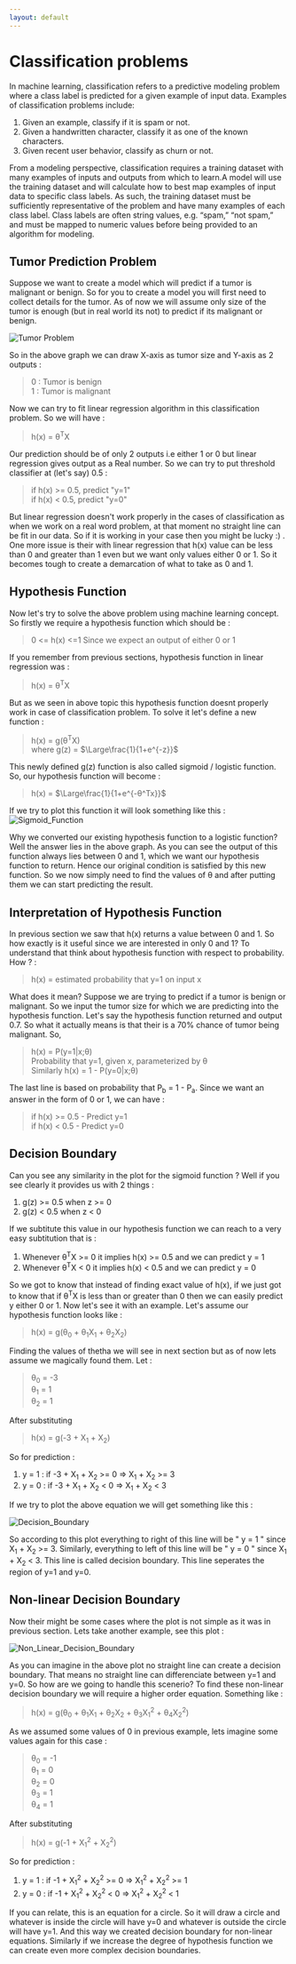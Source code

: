 ```yaml
---
layout: default
---
```



 <script type="text/x-mathjax-config">
    MathJax.Hub.Config({
      tex2jax: {
        skipTags: ['script', 'noscript', 'style', 'textarea', 'pre'],
        inlineMath: [['$','$']]
      }
    });
  </script>
  <script src="https://cdn.mathjax.org/mathjax/latest/MathJax.js?config=TeX-AMS-MML_HTMLorMML" type="text/javascript"></script> 

# Classification problems

In machine learning, classification refers to a predictive modeling problem where a class label is predicted for a given example of input data. Examples of classification problems include:

1. Given an example, classify if it is spam or not.
2. Given a handwritten character, classify it as one of the known characters.
3. Given recent user behavior, classify as churn or not.

From a modeling perspective, classification requires a training dataset with many examples of inputs and outputs from which to learn.A model will use the training dataset and will calculate how to best map examples of input data to specific class labels. As such, the training dataset must be sufficiently representative of the problem and have many examples of each class label. Class labels are often string values, e.g. “spam,” “not spam,” and must be mapped to numeric values before being provided to an algorithm for modeling.

## Tumor Prediction Problem

Suppose we want to create a model which will predict if a tumor is malignant or benign. So for you to create a model you will first need to collect details for the tumor. As of now we will assume only size of the tumor is enough (but in real world its not) to predict if its malignant or benign.

![Tumor Problem](https://m3verma.github.io/Machine_Learning/Coursera_AndrewNG_Course/Images/Classification/Tumor_Problem.png)

So in the above graph we can draw X-axis as tumor size and Y-axis as 2 outputs :
> 0 : Tumor is benign <br>
> 1 : Tumor is malignant

Now we can try to fit linear regression algorithm in this classification problem. So we will have :
> h(x) = θ<sup>T</sup>X

Our prediction should be of only 2 outputs i.e either 1 or 0 but linear regression gives output as a Real number. So we can try to put threshold classifier at (let's say) 0.5 :
> if h(x) >= 0.5, predict "y=1" <br>
> if h(x) < 0.5, predict "y=0"

But linear regression doesn't work properly in the cases of classification as when we work on a real word problem, at that moment no straight line can be fit in our data. So if it is working in your case then you might be lucky :) . One more issue is their with linear regression that h(x) value can be less than 0 and greater than 1 even but we want only values either 0 or 1. So it becomes tough to create a demarcation of what to take as 0 and 1.

## Hypothesis Function

Now let's try to solve the above problem using machine learning concept. So firstly we require a hypothesis function which should be :
> 0 <= h(x) <=1 Since we expect an output of either 0 or 1

If you remember from previous sections, hypothesis function in linear regression was :
> h(x) = θ<sup>T</sup>X

But as we seen in above topic this hypothesis function doesnt properly work in case of classification problem. To solve it let's define a new function :
> h(x) = g(θ<sup>T</sup>X) <br>
> where g(z) = $\Large\frac{1}{1+e^{-z}}$

This newly defined g(z) function is also called sigmoid / logistic function. So, our hypothesis function will become :
> h(x) = $\Large\frac{1}{1+e^{-θ^Tx}}$

If we try to plot this function it will look something like this :
![Sigmoid_Function](https://m3verma.github.io/Machine_Learning/Coursera_AndrewNG_Course/Images/Classification/sigmoid_fun.png)

Why we converted our existing hypothesis function to a logistic function? Well the answer lies in the above graph. As you can see the output of this function always lies between 0 and 1, which we want our hypothesis function to return. Hence our original condition is satisfied by this new function. So we now simply need to find the values of θ and after putting them we can start predicting the result.

## Interpretation of Hypothesis Function

In previous section we saw that h(x) returns a value between 0 and 1. So how exactly is it useful since we are interested in only 0 and 1? To understand that think about hypothesis function with respect to probability. How ? :
> h(x) = estimated probability that y=1 on input x

What does it mean? Suppose we are trying to predict if a tumor is benign or malignant. So we input the tumor size for which we are predicting into the hypothesis function. Let's say the hypothesis function returned and output 0.7. So what it actually means is that their is a 70% chance of tumor being malignant. So,
> h(x) = P(y=1|x;θ) <br>
> Probability that y=1, given x, parameterized by θ <br>
> Similarly h(x) = 1 - P(y=0|x;θ)

The last line is based on probability that P<sub>b</sub> = 1 - P<sub>a</sub>. Since we want an answer in the form of 0 or 1, we can have :
> if h(x) >= 0.5 - Predict y=1 <br>
> if h(x) < 0.5 - Predict y=0 

## Decision Boundary

Can you see any similarity in the plot for the sigmoid function ? Well if you see clearly it provides us with 2 things :
1. g(z) >= 0.5 when z >= 0
2. g(z) < 0.5 when z < 0

If we subtitute this value in our hypothesis function we can reach to a very easy subtitution that is :
1. Whenever θ<sup>T</sup>X >= 0 it implies h(x) >= 0.5 and we can predict y = 1
2. Whenever θ<sup>T</sup>X < 0 it implies h(x) < 0.5 and we can predict y = 0

So we got to know that instead of finding exact value of h(x), if we just got to know that if θ<sup>T</sup>X is less than or greater than 0 then we can easily predict y either 0 or 1. Now let's see it with an example. Let's assume our hypothesis function looks like :
> h(x) = g(θ<sub>0</sub> + θ<sub>1</sub>X<sub>1</sub> + θ<sub>2</sub>X<sub>2</sub>)

Finding the values of thetha we will see in next section but as of now lets assume we magically found them. Let :
> θ<sub>0</sub> = -3<br>
> θ<sub>1</sub> = 1<br>
> θ<sub>2</sub> = 1<br>

After substituting
> h(x) = g(-3 + X<sub>1</sub> + X<sub>2</sub>)

So for prediction :
1. y = 1 : if -3 + X<sub>1</sub> + X<sub>2</sub> >= 0 => X<sub>1</sub> + X<sub>2</sub> >= 3
2. y = 0 : if -3 + X<sub>1</sub> + X<sub>2</sub> < 0 => X<sub>1</sub> + X<sub>2</sub> < 3

If we try to plot the above equation we will get something like this :

![Decision_Boundary](https://m3verma.github.io/Machine_Learning/Coursera_AndrewNG_Course/Images/Classification/decision_boundary.png)

So according to this plot everything to right of this line will be " y = 1 " since X<sub>1</sub> + X<sub>2</sub> >= 3. Similarly, everything to left of this line will be " y = 0 " since X<sub>1</sub> + X<sub>2</sub> < 3. This line is called decision boundary. This line seperates the region of y=1 and y=0.

## Non-linear Decision Boundary

Now their might be some cases where the plot is not simple as it was in previous section. Lets take another example, see this plot :

![Non_Linear_Decision_Boundary](https://m3verma.github.io/Machine_Learning/Coursera_AndrewNG_Course/Images/Classification/nl_decision_boundary.png)

As you can imagine in the above plot no straight line can create a decision boundary. That means no straight line can differenciate between y=1 and y=0. So how are we going to handle this scenerio? To find these non-linear decision boundary we will require a higher order equation. Something like :
> h(x) = g(θ<sub>0</sub> + θ<sub>1</sub>X<sub>1</sub> + θ<sub>2</sub>X<sub>2</sub> + θ<sub>3</sub>X<sub>1</sub><sup>2</sup> + θ<sub>4</sub>X<sub>2</sub><sup>2</sup>)

As we assumed some values of 0 in previous example, lets imagine some values again for this case :
> θ<sub>0</sub> = -1<br>
> θ<sub>1</sub> = 0<br>
> θ<sub>2</sub> = 0<br>
> θ<sub>3</sub> = 1<br>
> θ<sub>4</sub> = 1<br>

After substituting
> h(x) = g(-1 + X<sub>1</sub><sup>2</sup> + X<sub>2</sub><sup>2</sup>)

So for prediction :
1. y = 1 : if -1 + X<sub>1</sub><sup>2</sup> + X<sub>2</sub><sup>2</sup> >= 0 => X<sub>1</sub><sup>2</sup> + X<sub>2</sub><sup>2</sup> >= 1
2. y = 0 : if -1 + X<sub>1</sub><sup>2</sup> + X<sub>2</sub><sup>2</sup> < 0 => X<sub>1</sub><sup>2</sup> + X<sub>2</sub><sup>2</sup> < 1

If you can relate, this is an equation for a circle. So it will draw a circle and whatever is inside the circle will have y=0 and whatever is outside the circle will have y=1. And this way we created decision boundary for non-linear equations. Similarly if we increase the degree of hypothesis function we can create even more complex decision boundaries.
